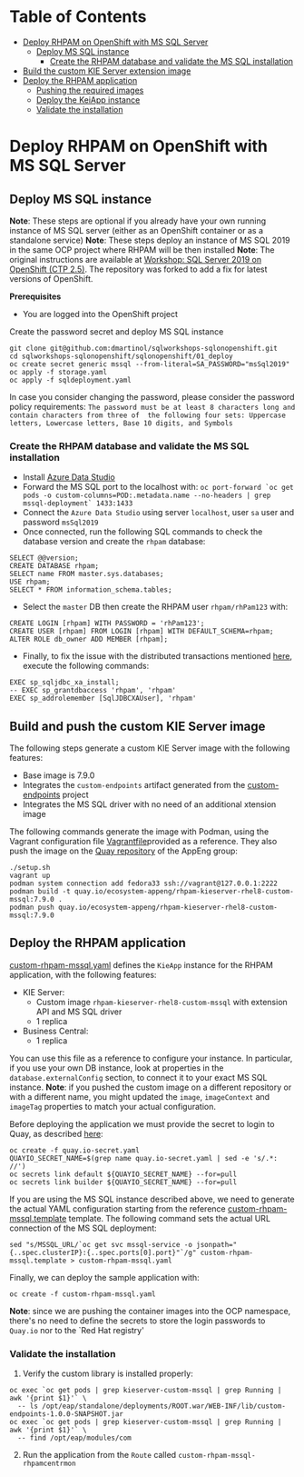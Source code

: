 # Table of Contents
* [Deploy RHPAM on OpenShift with MS SQL Server](#deploy-rhpam-on-openshift-with-ms-sql-server)
  * [Deploy MS SQL instance](#deploy-ms-sql-instance)
    * [Create the RHPAM database and validate the MS SQL installation](#create-the-rhpam-database-and-validate-the-ms-sql-installation)
 * [Build the custom KIE Server extension image](#build-the-custom-kie-server-extension-image)
 * [Deploy the RHPAM application](#deploy-the-rhpam-application)
   * [Pushing the required images](#pushing-the-required-images)
   * [Deploy the KeiApp instance](#deploy-the-keiapp-instance)
   * [Validate the installation](#validate-the-installation)

# Deploy RHPAM on OpenShift with MS SQL Server
## Deploy MS SQL instance
**Note**: These steps are optional if you already have your own running instance of MS SQL server (either as an OpenShift 
container or as a standalone service)
**Note**: These steps deploy an instance of MS SQL 2019 in the same OCP project where RHPAM will be then installed
**Note**: The original instructions are available at [Workshop: SQL Server 2019 on OpenShift (CTP 2.5)](https://github.com/johwes/sqlworkshops-sqlonopenshift/tree/master/sqlonopenshift/01_deploy).
The repository was forked to add a fix for latest versions of OpenShift.

**Prerequisites**
* You are logged into the OpenShift project

Create the password secret and deploy MS SQL instance
```shell
git clone git@github.com:dmartinol/sqlworkshops-sqlonopenshift.git
cd sqlworkshops-sqlonopenshift/sqlonopenshift/01_deploy
oc create secret generic mssql --from-literal=SA_PASSWORD="msSql2019"
oc apply -f storage.yaml
oc apply -f sqldeployment.yaml
```

In case you consider changing the password, please consider the password policy requirements: 
`The password must be at least 8 characters long and contain characters from three of 
the following four sets: Uppercase letters, Lowercase letters, Base 10 digits, and Symbols`

### Create the RHPAM database and validate the MS SQL installation
* Install [Azure Data Studio](https://github.com/Microsoft/azuredatastudio)
* Forward the MS SQL port to the localhost with:
  ``oc port-forward `oc get pods -o custom-columns=POD:.metadata.name --no-headers | grep mssql-deployment` 1433:1433``
* Connect the `Azure Data Studio` using server `localhost`, user `sa` user and password `msSql2019` 
* Once connected, run the following SQL commands to check the database version and create the `rhpam` database:
```roomsql
SELECT @@version;
CREATE DATABASE rhpam;
SELECT name FROM master.sys.databases;
USE rhpam;
SELECT * FROM information_schema.tables;
```
* Select the `master` DB then create the RHPAM user `rhpam/rhPam123` with:
```roomsql
CREATE LOGIN [rhpam] WITH PASSWORD = 'rhPam123';
CREATE USER [rhpam] FROM LOGIN [rhpam] WITH DEFAULT_SCHEMA=rhpam;
ALTER ROLE db_owner ADD MEMBER [rhpam];
```
* Finally, to fix the issue with the distributed transactions mentioned [here](https://access.redhat.com/solutions/4926011),
execute the following commands:
```roomsql
EXEC sp_sqljdbc_xa_install;
-- EXEC sp_grantdbaccess 'rhpam', 'rhpam'
EXEC sp_addrolemember [SqlJDBCXAUser], 'rhpam'
```

## Build and push the custom KIE Server image
The following steps generate a custom KIE Server image with the following features:
* Base image is 7.9.0
* Integrates the `custom-endpoints` artifact generated from the [custom-endpoints](../immutableImage/custom-endpoints) project
* Integrates the MS SQL driver with no need of an additional xtension image

The following commands generate the image with Podman, using the Vagrant configuration file [Vagrantfile](./Vagrantfile)provided as a reference.
They also push the image on the [Quay repository](https://quay.io/repository/ecosystem-appeng/rhpam-kieserver-rhel8-custom-mssql?tab=tags)
of the AppEng group:
```shell
./setup.sh
vagrant up
podman system connection add fedora33 ssh://vagrant@127.0.0.1:2222
podman build -t quay.io/ecosystem-appeng/rhpam-kieserver-rhel8-custom-mssql:7.9.0 .
podman push quay.io/ecosystem-appeng/rhpam-kieserver-rhel8-custom-mssql:7.9.0
```

## Deploy the RHPAM application
[custom-rhpam-mssql.yaml](./custom-rhpam-mssql.template) defines the `KieApp` instance for the RHPAM application, with the 
following features:
* KIE Server:
  * Custom image `rhpam-kieserver-rhel8-custom-mssql`  with extension API and MS SQL driver
  * 1 replica
* Business Central:
  * 1 replica

You can use this file as a reference to configure your instance. In particular, if you use your own DB instance, look at 
properties in the `database.externalConfig` section, to connect it to your exact MS SQL instance.
**Note**: if you pushed the custom image on a different repository or with a different name, you might updated the
`image`, `imageContext` and `imageTag` properties to match your actual configuration.

Before deploying the application we must provide the secret to login to Quay, as described [here](../deployCustomJarOnOCP/README.md#authenticate-the-quayio-registry):
```shell
oc create -f quay.io-secret.yaml
QUAYIO_SECRET_NAME=$(grep name quay.io-secret.yaml | sed -e 's/.*: //')
oc secrets link default ${QUAYIO_SECRET_NAME} --for=pull
oc secrets link builder ${QUAYIO_SECRET_NAME} --for=pull
```

If you are using the MS SQL instance described above, we need to generate the actual YAML configuration starting from the 
reference [custom-rhpam-mssql.template](./custom-rhpam-mssql.template) template. 
The following command sets the actual URL connection of the MS SQL deployment:
```shell
sed "s/MSSQL_URL/`oc get svc mssql-service -o jsonpath="{..spec.clusterIP}:{..spec.ports[0].port}"`/g" custom-rhpam-mssql.template > custom-rhpam-mssql.yaml
```
Finally, we can deploy the sample application with:
```shell
oc create -f custom-rhpam-mssql.yaml
```

**Note**: since we are pushing the container images into the OCP namespace, there's no need to define the secrets to store
the login passwords to `Quay.io` nor to the `Red Hat registry'

### Validate the installation
1. Verify the custom library is installed properly:
```shell
oc exec `oc get pods | grep kieserver-custom-mssql | grep Running | awk '{print $1}'` \
  -- ls /opt/eap/standalone/deployments/ROOT.war/WEB-INF/lib/custom-endpoints-1.0.0-SNAPSHOT.jar
oc exec `oc get pods | grep kieserver-custom-mssql | grep Running | awk '{print $1}'` \
  -- find /opt/eap/modules/com
```
2. Run the application from the `Route` called `custom-rhpam-mssql-rhpamcentrmon`

